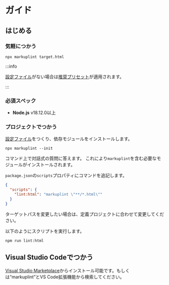 # ガイド

## はじめる

### 気軽につかう

```shell
npx markuplint target.html
```

:::info

[設定ファイル](/docs/configuration)がない場合は[推奨プリセット](/docs/guides/presets)が適用されます。

:::

### 必須スペック

- **Node.js** v18.12.0以上

### プロジェクトでつかう

[設定ファイル](/docs/configuration)をつくり、依存モジュールをインストールします。

```shell
npx markuplint --init
```

コマンド上で対話式の質問に答えます。
これにより`markuplint`を含む必要なモジュールがインストールされます。

`package.json`の`scripts`プロパティにコマンドを追記します。

```json title="package.json"
{
  "scripts": {
    "lint:html": "markuplint \"**/*.html\""
  }
}
```

ターゲットパスを変更したい場合は、定義プロジェクトに合わせて変更してください。

以下のようにスクリプトを実行します。

```shell npm2yarn
npm run lint:html
```

## Visual Studio Codeでつかう

[Visual Studio Marketplace](https://marketplace.visualstudio.com/items?itemName=yusukehirao.vscode-markuplint)からインストール可能です。もしくは&ldquo;markuplint&rdquo;とVS Code拡張機能から検索してください。
